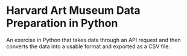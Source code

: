 # Harvard Art Museum Data Preparation in Python

An exercise in Python that takes data through an API request and then converts the data into a usable format and exported as a CSV file.
